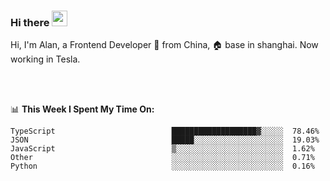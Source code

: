 ### Hi there <img src="https://media.giphy.com/media/hvRJCLFzcasrR4ia7z/giphy.gif" width="25px">

<!-- ![visitors](https://visitor-badge.glitch.me/badge?page_id=dislfyer.dislfyer) -->

Hi, I'm Alan, a Frontend Developer 🚀 from China, 🏠 base in shanghai. Now working in Tesla.

<br/>
<br/>

📊 **This Week I Spent My Time On:**


<!--START_SECTION:waka-->

```text
TypeScript                          ███████████████████▓░░░░░  78.46%
JSON                                █████░░░░░░░░░░░░░░░░░░░░  19.03%
JavaScript                          ▒░░░░░░░░░░░░░░░░░░░░░░░░  1.62%
Other                               ░░░░░░░░░░░░░░░░░░░░░░░░░  0.71%
Python                              ░░░░░░░░░░░░░░░░░░░░░░░░░  0.16%
```

<!--END_SECTION:waka-->

<!--
**About Me:**
 -->
